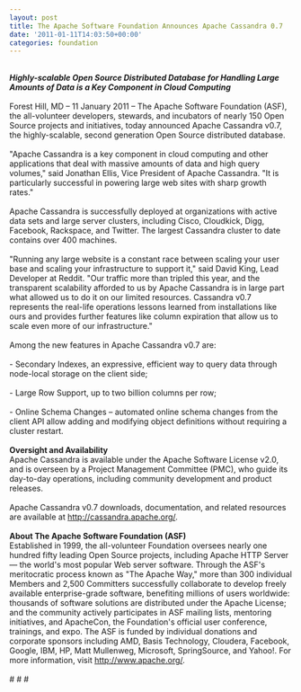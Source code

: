 ```yaml
---
layout: post
title: The Apache Software Foundation Announces Apache Cassandra 0.7
date: '2011-01-11T14:03:50+00:00'
categories: foundation
---
```

<div><br /></div> 
  <div><b><i>Highly-scalable Open Source Distributed Database for Handling Large Amounts of Data is a Key Component in Cloud Computing</i></b></div> 
  <div><br /></div> 
  <div>Forest Hill, MD – 11 January 2011 – The Apache Software Foundation (ASF), the all-volunteer developers, stewards, and incubators of nearly 150 Open Source projects and initiatives, today announced Apache Cassandra v0.7, the highly-scalable, second generation Open Source distributed database.</div> 
  <div><br /></div> 
  <div>&quot;Apache Cassandra is a key component in cloud computing and other applications that deal with massive amounts of data and high query volumes,&quot; said Jonathan Ellis, Vice President of Apache Cassandra. &quot;It is particularly successful in powering large web sites with sharp growth rates.&quot;</div> 
  <div><br /></div> 
  <div>Apache Cassandra is successfully deployed at organizations with active data sets and large server clusters, including Cisco, Cloudkick, Digg, Facebook, Rackspace, and Twitter. The largest Cassandra cluster to date contains over 400 machines.</div> 
  <div><br /></div> 
  <div>&quot;Running any large website is a constant race between scaling your user base and scaling your infrastructure to support it,&quot; said David King, Lead Developer at Reddit. &quot;Our traffic more than tripled this year, and the transparent scalability afforded to us by Apache Cassandra is in large part what allowed us to do it on our limited resources. Cassandra v0.7 represents the real-life operations lessons&nbsp;learned from installations like ours and provides further features like column expiration that allow us to scale even more of our infrastructure.&quot;</div> 
  <div><br /></div> 
  <div>Among the new features in Apache Cassandra v0.7 are:</div> 
  <div><br /></div> 
  <div>- Secondary Indexes, an expressive, efficient way to query data through node-local storage on the client side;</div> 
  <div><br /></div> 
  <div>- Large Row Support, up to two billion columns per row;</div> 
  <div><br /></div> 
  <div>- Online Schema Changes – automated online schema changes from the client API allow adding and modifying object definitions without requiring a cluster restart.</div> 
  <div><br /></div> 
  <div><b>Oversight and Availability</b></div> 
  <div>Apache Cassandra is available under the Apache Software License v2.0, and is overseen by a Project Management Committee (PMC), who guide its day-to-day operations, including community development and product releases.</div> 
  <div><br /></div> 
  <div>Apache Cassandra v0.7 downloads, documentation, and related resources are available at <a href="http://cassandra.apache.org/">http://cassandra.apache.org/</a>.</div> 
  <div><br /></div> 
  <div><b>About The Apache Software Foundation (ASF)</b></div> 
  <div>Established in 1999, the all-volunteer Foundation oversees nearly one hundred fifty leading Open Source projects, including Apache HTTP Server — the world's most popular Web server software. Through the ASF's meritocratic process known as &quot;The Apache Way,&quot; more than 300 individual Members and 2,500 Committers successfully collaborate to develop freely available enterprise-grade software, benefiting millions of users worldwide: thousands of software solutions are distributed under the Apache License; and the community actively participates in ASF mailing lists, mentoring initiatives, and ApacheCon, the Foundation's official user conference, trainings, and expo. The ASF is funded by individual donations and corporate sponsors including AMD, Basis Technology, Cloudera, Facebook, Google, IBM, HP, Matt Mullenweg, Microsoft, SpringSource, and Yahoo!. For more information, visit <a href="http://www.apache.org/">http://www.apache.org/</a>.</div> 
  <div><br /></div> 
  <div># # #</div>
